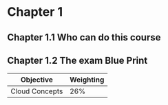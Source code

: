 # Chapter 1

## Chapter 1.1 Who can do this course

## Chapter 1.2 The exam Blue Print
| Objective | Weighting |
| - | - |
| Cloud Concepts | 26% |
